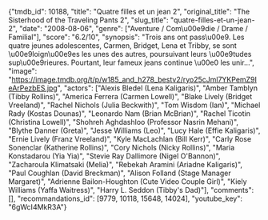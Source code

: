 {"tmdb_id": 10188, "title": "Quatre filles et un jean 2", "original_title": "The Sisterhood of the Traveling Pants 2", "slug_title": "quatre-filles-et-un-jean-2", "date": "2008-08-06", "genre": ["Aventure / Com\u00e9die / Drame / Familial"], "score": "6.2/10", "synopsis": "Trois ans ont pass\u00e9. Les quatre jeunes adolescentes, Carmen, Bridget, Lena et Tribby, se sont \u00e9loign\u00e9es les unes des autres, poursuivant leurs \u00e9tudes sup\u00e9rieures. Pourtant, leur fameux jeans continue \u00e0 les unir...", "image": "https://image.tmdb.org/t/p/w185_and_h278_bestv2/ryo25cJml7YKPemZ9IeArPezbES.jpg", "actors": ["Alexis Bledel (Lena Kaligaris)", "Amber Tamblyn (Tibby Rollins)", "America Ferrera (Carmen Lowell)", "Blake Lively (Bridget Vreeland)", "Rachel Nichols (Julia Beckwith)", "Tom Wisdom (Ian)", "Michael Rady (Kostas Dounas)", "Leonardo Nam (Brian McBrian)", "Rachel Ticotin (Christina Lowell)", "Shohreh Aghdashloo (Professor Nasrin Mehani)", "Blythe Danner (Greta)", "Jesse Williams (Leo)", "Lucy Hale (Effie Kaligaris)", "Ernie Lively (Franz Vreeland)", "Kyle MacLachlan (Bill Kerr)", "Carly Rose Sonenclar (Katherine Rollins)", "Cory Nichols (Nicky Rollins)", "Maria Konstadarou (Yia Yia)", "Stevie Ray Dallimore (Nigel O'Bannon)", "Zacharoula Klimatsaki (Melia)", "Rebekah Aramini (Ariadne Kaligaris)", "Paul Coughlan (David Breckman)", "Alison Folland (Stage Manager Margaret)", "Adrienne Bailon-Houghton (Cute Video Couple Girl)", "Kiely Williams (Yaffa Waitress)", "Harry L. Seddon (Tibby's Dad)"], "comments": [], "recommandations_id": [9779, 10118, 15648, 14024], "youtube_key": "6gWcI4MkR3A"}